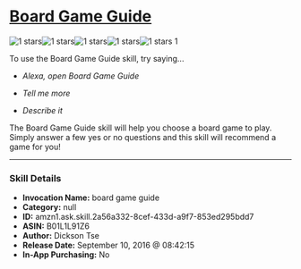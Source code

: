 # [Board Game Guide](http://alexa.amazon.com/#skills/amzn1.ask.skill.2a56a332-8cef-433d-a9f7-853ed295bdd7)
![1 stars](../../images/ic_star_black_18dp_1x.png)![1 stars](../../images/ic_star_border_black_18dp_1x.png)![1 stars](../../images/ic_star_border_black_18dp_1x.png)![1 stars](../../images/ic_star_border_black_18dp_1x.png)![1 stars](../../images/ic_star_border_black_18dp_1x.png) 1

To use the Board Game Guide skill, try saying...

* *Alexa, open Board Game Guide*

* *Tell me more*

* *Describe it*

The Board Game Guide skill will help you choose a board game to play. Simply answer a few yes or no questions and this skill will recommend a game for you!

***

### Skill Details

* **Invocation Name:** board game guide
* **Category:** null
* **ID:** amzn1.ask.skill.2a56a332-8cef-433d-a9f7-853ed295bdd7
* **ASIN:** B01L1L91Z6
* **Author:** Dickson Tse
* **Release Date:** September 10, 2016 @ 08:42:15
* **In-App Purchasing:** No
